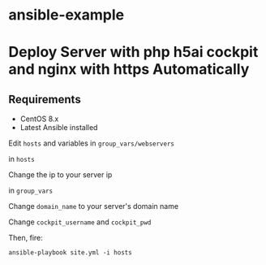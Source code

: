 # ansible-example

# Deploy Server with php h5ai cockpit and nginx with https Automatically

## Requirements

- CentOS 8.x
- Latest Ansible installed

Edit `hosts` and variables in `group_vars/webservers`

in `hosts`

Change the ip to your server ip

in `group_vars`

Change `domain_name` to your server's domain name

Change `cockpit_username` and `cockpit_pwd`

Then, fire:

```
ansible-playbook site.yml -i hosts
```
